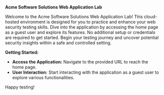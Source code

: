 **Acme Software Solutions Web Application Lab**

Welcome to the Acme Software Solutions Web Application Lab! This cloud-hosted environment is designed for you to practice and enhance your web security testing skills. Dive into the application by accessing the home page as a guest user and explore its features. No additional setup or credentials are required to get started. Begin your testing journey and uncover potential security insights within a safe and controlled setting.

**Getting Started:**
- **Access the Application:** Navigate to the provided URL to reach the home page.
- **User Interaction:** Start interacting with the application as a guest user to explore various functionalities.

Happy testing!